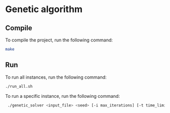 # Genetic algorithm

## Compile

To compile the project, run the following command:

```bash
make
```

## Run

To run all instances, run the following command:

```bash
./run_all.sh
```

To run a specific instance, run the following command:

```bash
 ./genetic_solver <input_file> <seed> [-i max_iterations] [-t time_limit]
```
